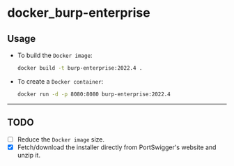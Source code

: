 # docker_burp-enterprise

## Usage

- To build the `Docker image`:

  ```bash
  docker build -t burp-enterprise:2022.4 .
  ```

- To create a `Docker container`:

  ```bash
  docker run -d -p 8080:8080 burp-enterprise:2022.4
  ```

---

## TODO

- [ ] Reduce the `Docker image` size.
- [x] Fetch/download the installer directly from PortSwigger's website and unzip it.
